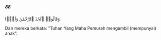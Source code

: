 ##### 88

<span class="ayah">وَقَالُوا۟ ٱتَّخَذَ ٱلرَّحْمَٰنُ وَلَدًۭا</span>

<span class="ayah_translation">Dan mereka berkata: "Tuhan Yang Maha Pemurah mengambil (mempunyai) anak".</span>
